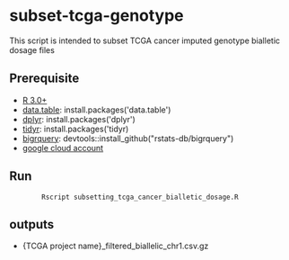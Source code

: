 # subset-tcga-genotype
This script is intended to subset TCGA cancer imputed genotype bialletic dosage files 

## Prerequisite
- [R 3.0+](https://www.r-project.org)
- [data.table](https://github.com/Rdatatable/data.table): install.packages('data.table')
- [dplyr](https://github.com/tidyverse/dplyr): install.packages('dplyr')
- [tidyr](http://tidyr.tidyverse.org): install.packages('tidyr)
- [bigrquery](https://github.com/r-dbi/bigrquery): devtools::install_github("rstats-db/bigrquery")
- [google cloud account](https://cloud.google.com/) 


## Run
```
		Rscript subsetting_tcga_cancer_bialletic_dosage.R

```

## outputs 
- {TCGA project name}_filtered_biallelic_chr1.csv.gz
